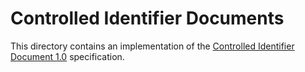 # Controlled Identifier Documents

This directory contains an implementation of the [Controlled Identifier Document 1.0](https://w3c.github.io/cid/)
specification.